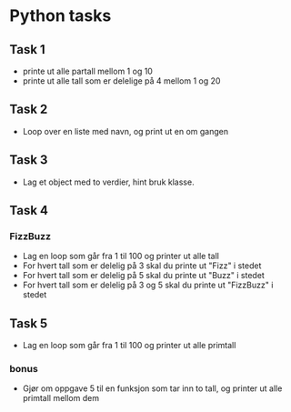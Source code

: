 # Python tasks

## Task 1

- printe ut alle partall mellom 1 og 10
- printe ut alle tall som er delelige på 4 mellom 1 og 20

## Task 2

- Loop over en liste med navn, og print ut en om gangen

## Task 3

- Lag et object med to verdier, hint bruk klasse.

## Task 4

### FizzBuzz

- Lag en loop som går fra 1 til 100 og printer ut alle tall
- For hvert tall som er delelig på 3 skal du printe ut "Fizz" i stedet
- For hvert tall som er delelig på 5 skal du printe ut "Buzz" i stedet
- For hvert tall som er delelig på 3 og 5 skal du printe ut "FizzBuzz" i stedet

## Task 5

- Lag en loop som går fra 1 til 100 og printer ut alle primtall

### bonus

- Gjør om oppgave 5 til en funksjon som tar inn to tall, og printer ut alle primtall mellom dem
